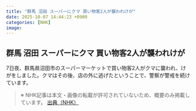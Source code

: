 ```yaml
---
title: "群馬 沼田 スーパーにクマ 買い物客2人が襲われけが"
date: 2025-10-07 14:44:23 +0900
categories: [NHK]
image: 
---
```

## 群馬 沼田 スーパーにクマ 買い物客2人が襲われけが

7日夜、群馬県沼田市のスーパーマーケットで買い物客2人がクマに襲われ、けがをしました。クマはその後、店の外に逃げたということで、警察が警戒を続けています。

> ※ NHK記事は本文・画像の転載が許可されていないため、概要のみ掲載しています。
[出典（NHK）](http://www3.nhk.or.jp/news/html/20251007/k10014944011000.html)
